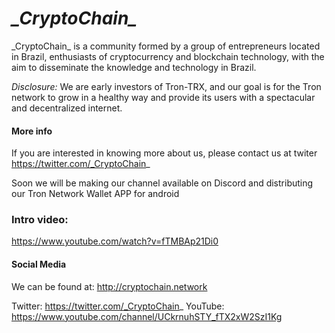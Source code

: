 # **_\_CryptoChain\__**
\_CryptoChain\_ is a community formed by a group of entrepreneurs located in Brazil, enthusiasts of cryptocurrency and blockchain technology, with the aim to disseminate the knowledge and technology in Brazil.

_Disclosure:_ We are early investors of Tron-TRX, and our goal is for the Tron network to grow in a healthy way and provide its users with a spectacular and decentralized internet.

#### More info
If you are interested in knowing more about us, please contact us at twiter https://twitter.com/_CryptoChain_

Soon we will be making our channel available on Discord and distributing our Tron Network Wallet APP for android

### Intro video: 

https://www.youtube.com/watch?v=fTMBAp21Di0

#### Social Media
We can be found at: http://cryptochain.network

Twitter: https://twitter.com/_CryptoChain_
YouTube: https://www.youtube.com/channel/UCkrnuhSTY_fTX2xW2SzI1Kg


